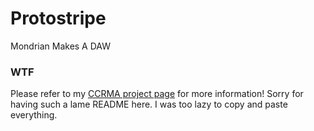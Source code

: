 Protostripe
===========
Mondrian Makes A DAW

### WTF
Please refer to my [CCRMA project page](http://ccrma.stanford.edu/~skalon/256a/hw3)
for more information! Sorry for having such a lame README here. I was too
lazy to copy and paste everything.
